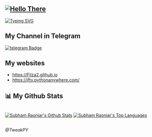 ## <a href="https://git.io/typing-svg"><img src="https://readme-typing-svg.herokuapp.com?font=Mynerve&pause=1000&color=F7F7F7&background=00000014&width=440&height=60&lines=Hey+%F0%9F%91%8B+I%60m+Filza+!+....;Nice+to+see+you+..;My+Telegram+Channel+is+%3A%40Tweakpy;%26+My+websites+are;Personal+%3A+Filza2.github.io;Api+%3A+jftv.pythonanywhere.com" alt="Hello There"/></a>

[![Typing SVG](https://readme-typing-svg.herokuapp.com?font=Mynerve&pause=1000&color=F7F7F7&multiline=true&repeat=false&width=450&lines=I'm+a+Programmer+%26+i+share+my+tools+here+for+you+all;I+Hope+You+Like+My+Tools)](https://git.io/typing-svg)

## My Channel in Telegram
[![telegram Badge](https://img.shields.io/badge/-@TweakPY-1ca0f1?style=flat&labelColor=1ca0f1&logo=telegram&logoColor=white)](https://t.me/TweakPY)

## My websites
- https://Filza2.github.io
- https://jftv.pythonanywhere.com/

## 📊 My Github Stats

  <br/>
    <a href="https://github.com/Filza2"><img alt="Subham Raoniar's Github Stats" src="https://github-readme-stats.vercel.app/api?username=Filza2&theme=tokyonight&hide_border=true&bg_color=0D1117" /></a>
  <a href="https://github.com/Filza2"><img alt="Subham Raoniar's Top Languages" src="https://github-readme-stats.vercel.app/api/top-langs/?username=Filza2&theme=react&hide_border=true&bg_color=0D1117" /></a>
  <br/>
  
 
 <br><i>@TweakPY</i><br>
